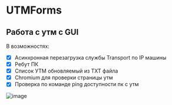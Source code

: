 # UTMForms
## Работа с утм с GUI
В возможностях:
- [x] Асинхронная перезагрузка службы Transport по IP машины
- [x] Ребут ПК
- [x] Список УТМ обновляемый из TXT файла
- [x] Chromium для проверки страницы утм
- [x] Проверка по команде ping доступности пк с утм

![image](https://user-images.githubusercontent.com/24318453/169697283-ee26dfd9-7ef9-43de-8c25-4d2fb17aa70c.png)

